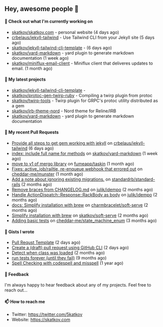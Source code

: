 ## Hey, awesome people 👋

#### 👷 Check out what I'm currently working on
 
- [skatkov/skatkov.com](https://github.com/skatkov/skatkov.com) - personal website (4 days ago) 
- [crbelaus/jekyll-tailwind](https://github.com/crbelaus/jekyll-tailwind) - Use Tailwind CLI from your Jekyll site (5 days ago) 
- [skatkov/jekyll-tailwind-cli-template](https://github.com/skatkov/jekyll-tailwind-cli-template) -  (6 days ago) 
- [skatkov/yard-markdown](https://github.com/skatkov/yard-markdown) - yard plugin to generate markdown documentation (1 week ago) 
- [skatkov/miniflux-email-client](https://github.com/skatkov/miniflux-email-client) - Miniflux client that deliveres updates to email. (1 month ago)

#### 🌱 My latest projects
 
- [skatkov/jekyll-tailwind-cli-template](https://github.com/skatkov/jekyll-tailwind-cli-template) -  
- [skatkov/protoc-gen-twirp-ruby](https://github.com/skatkov/protoc-gen-twirp-ruby) - Compiling a twirp plugin from protoc 
- [skatkov/twirp-tools](https://github.com/skatkov/twirp-tools) - Twirp plugin for GRPC&#39;s protoc utility distributed as a gem 
- [skatkov/irb-theme-nord](https://github.com/skatkov/irb-theme-nord) - Nord theme for Reline/IRB 
- [skatkov/yard-markdown](https://github.com/skatkov/yard-markdown) - yard plugin to generate markdown documentation


#### 🔨 My recent Pull Requests
 
- [Provide all steps to get gem working with jekyll](https://github.com/crbelaus/jekyll-tailwind/pull/6) on [crbelaus/jekyll-tailwind](https://github.com/crbelaus/jekyll-tailwind) (6 days ago) 
- [index: include full name for methods](https://github.com/skatkov/yard-markdown/pull/18) on [skatkov/yard-markdown](https://github.com/skatkov/yard-markdown) (1 week ago) 
- [move to v1 of mergo library](https://github.com/fumeapp/taskin/pull/9) on [fumeapp/taskin](https://github.com/fumeapp/taskin) (1 month ago) 
- [Fixes: active_job/railtie, re-enqueue webhook that errored out](https://github.com/cheddar-me/munster/pull/18) on [cheddar-me/munster](https://github.com/cheddar-me/munster) (1 month ago) 
- [Add a note about ignoring existing migrations.](https://github.com/standardrb/standard-rails/pull/48) on [standardrb/standard-rails](https://github.com/standardrb/standard-rails) (2 months ago) 
- [Remove braces from CHANGELOG.md](https://github.com/julik/idempo/pull/23) on [julik/idempo](https://github.com/julik/idempo) (2 months ago) 
- [Handle ActionDispatch::Response::RackBody as body](https://github.com/julik/idempo/pull/22) on [julik/idempo](https://github.com/julik/idempo) (2 months ago) 
- [docs: Simplify installation with brew](https://github.com/charmbracelet/soft-serve/pull/534) on [charmbracelet/soft-serve](https://github.com/charmbracelet/soft-serve) (2 months ago) 
- [Simplify installation with brew](https://github.com/skatkov/soft-serve/pull/1) on [skatkov/soft-serve](https://github.com/skatkov/soft-serve) (2 months ago) 
- [Adding basic tests](https://github.com/cheddar-me/state_machine_enum/pull/3) on [cheddar-me/state_machine_enum](https://github.com/cheddar-me/state_machine_enum) (3 months ago)

#### 📓 Gists I wrote
 
- [Pull Requst Template](https://gist.github.com/4bea0868989828e2e221d9d8b2278e36) (2 days ago) 
- [Create a (draft) pull request using GitHub CLI](https://gist.github.com/06c4f37ab4de050940f7e7d2f1504006) (2 days ago) 
- [Detect when class was loaded](https://gist.github.com/642fe6f2abd7b756e2ca146dad4efe33) (2 months ago) 
- [run tests forever (until they fail)](https://gist.github.com/12617ad1fe45a1fc76bcac05e922868c) (9 months ago) 
- [Spell Checking with codespell and misspell](https://gist.github.com/abf49d80e98ac42b3cac397c9efc383f) (1 year ago)

#### 💬 Feedback
I'm always happy to hear feedback about any of my projects. Feel free to reach out...

#### 📫 How to reach me

- Twitter: https://twitter.com/5katkov 
- Website: https://skatkov.com
